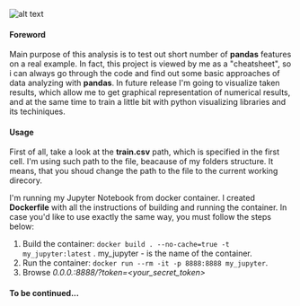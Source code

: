 ![alt text][logo]

[logo]: http://www.dataschool.io/content/images/2016/05/python_pandas.jpg "Python-Pandas"

#### Foreword
Main purpose of this analysis is to test out short number of **pandas** features on a real example. In fact, this project is viewed by me as a "cheatsheet", so i can always go through the code and find out some basic approaches of data analyzing with **pandas**. In future release I'm going to visualize taken results, which allow me to get graphical representation of numerical results, and at the same time to train a little bit with python visualizing libraries and its techiniques.

#### Usage
First of all, take a look at the **train.csv** path, which is specified in the first cell. I'm using such path to the file, beacause of my folders structure. It means, that you shoud change the path to the file to the current working direcory.

I'm running my Jupyter Notebook from docker container. I created **Dockerfile** with all the instructions of building and running the container. In case you'd like to use exactly the same way, you must follow the steps below:
1. Build the container: `docker build . --no-cache=true -t my_jupyter:latest` . my_jupyter - is the name of the container.
2. Run the container: `docker run --rm -it -p 8888:8888 my_jupyter`.
3. Browse _0.0.0.:8888/?token=<your_secret_token>_

#### To be continued...